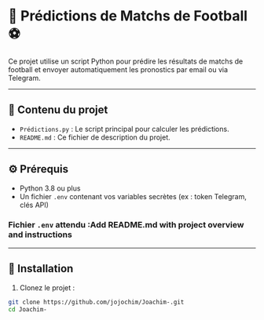 # 🧠 Prédictions de Matchs de Football ⚽

Ce projet utilise un script Python pour prédire les résultats de matchs de football et envoyer automatiquement les pronostics par email ou via Telegram.

---

## 📁 Contenu du projet

- `Prédictions.py` : Le script principal pour calculer les prédictions.
- `README.md` : Ce fichier de description du projet.

---

## ⚙️ Prérequis

- Python 3.8 ou plus
- Un fichier `.env` contenant vos variables secrètes (ex : token Telegram, clés API)

### Fichier `.env` attendu :Add README.md with project overview and instructions
---

## 🚀 Installation

1. Clonez le projet :
```bash
git clone https://github.com/jojochim/Joachim-.git
cd Joachim-
